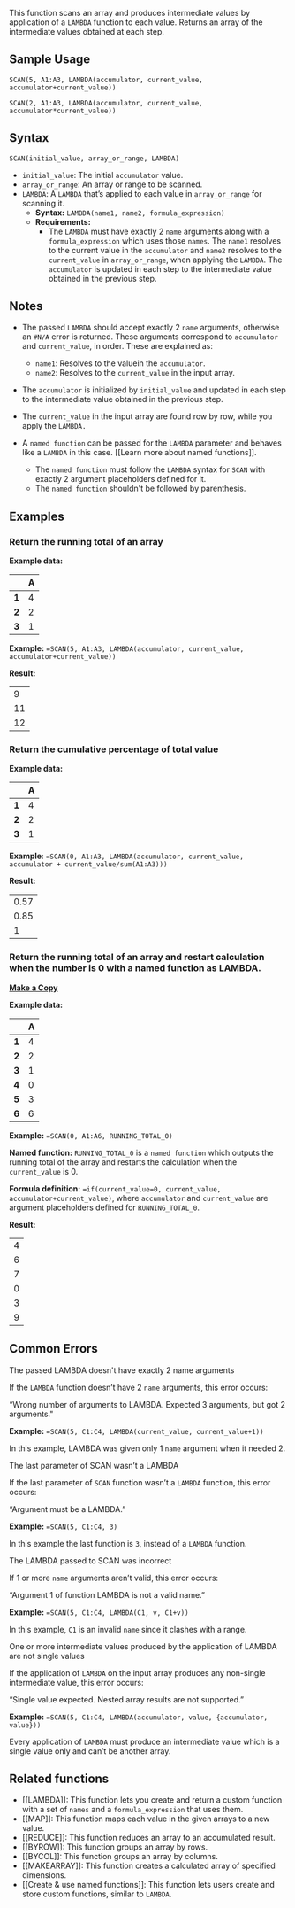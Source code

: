 This function scans an array and produces intermediate values by application of a `LAMBDA` function to each value. Returns an array of the intermediate values obtained at each step.

Sample Usage
------------

`SCAN(5, A1:A3, LAMBDA(accumulator, current_value, accumulator+current_value))`

`SCAN(2, A1:A3, LAMBDA(accumulator, current_value, accumulator*current_value))`

Syntax
------

`SCAN(initial_value, array_or_range, LAMBDA)`

* `initial_value`: The initial `accumulator` value.
* `array_or_range`: An array or range to be scanned.
* `LAMBDA`: A `LAMBDA` that’s applied to each value in `array_or_range` for scanning it.
  + **Syntax:** `LAMBDA(name1, name2, formula_expression)`
  + **Requirements:**
    - The `LAMBDA` must have exactly 2 `name` arguments along with a `formula_expression` which uses those `names`. The `name1` resolves to the current value in the `accumulator` and `name2` resolves to the `current_value` in `array_or_range`, when applying the `LAMBDA`. The `accumulator` is updated in each step to the intermediate value obtained in the previous step.

Notes
-----

* The passed `LAMBDA` should accept exactly 2 `name` arguments, otherwise an `#N/A` error is returned. These arguments correspond to `accumulator` and `current_value`, in order. These are explained as:
  + `name1`: Resolves to the valuein the `accumulator`.
  + `name2`: Resolves to the `current_value` in the input array.
* The `accumulator` is initialized by `initial_value` and updated in each step to the intermediate value obtained in the previous step.

* The `current_value` in the input array are found row by row, while you apply the `LAMBDA.`

* A `named function` can be passed for the `LAMBDA` parameter and behaves like a `LAMBDA` in this case. [[Learn more about named functions]].
  + The `named function` must follow the `LAMBDA` syntax for `SCAN` with exactly 2 argument placeholders defined for it.
  + The `named function` shouldn't be followed by parenthesis.

Examples
--------

### Return the running total of an array

**Example data:**

|  | **A** |
| --- | --- |
| **1** | 4 |
| **2** | 2 |
| **3** | 1 |

**Example:** `=SCAN(5, A1:A3, LAMBDA(accumulator, current_value, accumulator+current_value))`

**Result:**

|  |
| --- |
| 9 |
| 11 |
| 12 |

### Return the cumulative percentage of total value

**Example data:**

|  | **A** |
| --- | --- |
| **1** | 4 |
| **2** | 2 |
| **3** | 1 |

**Example**: `=SCAN(0, A1:A3, LAMBDA(accumulator, current_value, accumulator + current_value/sum(A1:A3)))`

**Result:**

|  |
| --- |
| 0.57 |
| 0.85 |
| 1 |

### Return the running total of an array and restart calculation when the number is 0 with a named function as LAMBDA.

**[Make a Copy](https://docs.google.com/spreadsheets/u/1/d/1E1pSkDBEWalTulKE261YZ0RJxj4GCx7ifwflTvWbIh0/copy#gid=0)**

**Example data:**

|  | **A** |
| --- | --- |
| **1** | 4 |
| **2** | 2 |
| **3** | 1 |
| **4** | 0 |
| **5** | 3 |
| **6** | 6 |

**Example:** `=SCAN(0, A1:A6, RUNNING_TOTAL_0)`

**Named function:** `RUNNING_TOTAL_0` is a `named function` which outputs the running total of the array and restarts the calculation when the `current_value` is 0.

**Formula definition:** `=if(current_value=0, current_value, accumulator+current_value)`, where `accumulator` and `current_value` are argument placeholders defined for `RUNNING_TOTAL_0`.

**Result:**

|  |
| --- |
| 4 |
| 6 |
| 7 |
| 0 |
| 3 |
| 9 |

Common Errors
-------------

The passed LAMBDA doesn't have exactly 2 name arguments

If the `LAMBDA` function doesn’t have 2 `name` arguments, this error occurs:

“Wrong number of arguments to LAMBDA. Expected 3 arguments, but got 2 arguments."

**Example:** `=SCAN(5, C1:C4, LAMBDA(current_value, current_value+1))`

In this example, LAMBDA was given only 1 `name` argument when it needed 2.

The last parameter of SCAN wasn’t a LAMBDA

If the last parameter of `SCAN` function wasn’t a `LAMBDA` function, this error occurs:

“Argument must be a LAMBDA.”

**Example:** `=SCAN(5, C1:C4, 3)`

In this example the last function is `3`, instead of a `LAMBDA` function.

The LAMBDA passed to SCAN was incorrect

If 1 or more `name` arguments aren’t valid, this error occurs:

“Argument 1 of function LAMBDA is not a valid name.”

**Example:** `=SCAN(5, C1:C4, LAMBDA(C1, v, C1+v))`

In this example, `C1` is an invalid `name` since it clashes with a range.

One or more intermediate values produced by the application of LAMBDA are not single values

If the application of `LAMBDA` on the input array produces any non-single intermediate value, this error occurs:

“Single value expected. Nested array results are not supported.”

**Example:** `=SCAN(5, C1:C4, LAMBDA(accumulator, value, {accumulator, value}))`

Every application of `LAMBDA` must produce an intermediate value which is a single value only and can’t be another array.

Related functions
-----------------

* [[LAMBDA]]: This function lets you create and return a custom function with a set of `names` and a `formula_expression` that uses them.
* [[MAP]]: This function maps each value in the given arrays to a new value.
* [[REDUCE]]: This function reduces an array to an accumulated result.
* [[BYROW]]: This function groups an array by rows.
* [[BYCOL]]: This function groups an array by columns.
* [[MAKEARRAY]]: This function creates a calculated array of specified dimensions.
* [[Create & use named functions]]: This function lets users create and store custom functions, similar to `LAMBDA`.